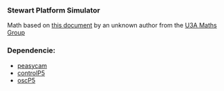 ### Stewart Platform Simulator

Math based on [this document](https://web.archive.org/web/20130506134518/http://www.wokinghamu3a.org.uk/Maths%20of%20the%20Stewart%20Platform%20v5.pdf) by an unknown author from the [U3A Maths Group](http://www.wokinghamu3a.org.uk/Maths.html)  


### Dependencie:  
- [peasycam](http://mrfeinberg.com/peasycam/)  
- [controlP5](http://www.sojamo.de/libraries/controlP5/)  
- [oscP5](http://www.sojamo.de/libraries/oscP5/)

